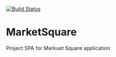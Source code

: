 [![Build Status](https://travis-ci.com/anowakowski/MarketSquare_SPA.svg?branch=master)](https://travis-ci.com/anowakowski/MarketSquare_SPA)

# MarketSquare

Project SPA for Markuet Square application
